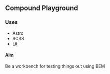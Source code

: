 ## Compound Playground

### Uses

- Astro
- SCSS
- Lit

#### Aim

Be a workbench for testing things out using BEM
